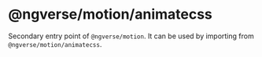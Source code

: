# @ngverse/motion/animatecss

Secondary entry point of `@ngverse/motion`. It can be used by importing from `@ngverse/motion/animatecss`.
